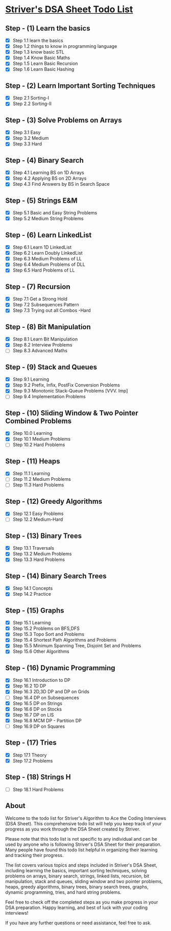 [Striver's DSA Sheet Todo List](https://takeuforward.org/strivers-a2z-dsa-course/strivers-a2z-dsa-course-sheet-2/)
=============================

Step - (1) Learn the basics
---------------------------

- [x]  Step 1.1 learn the basics
- [x]  Step 1.2 things to know in programming language
- [x]  Step 1.3 know basic STL
- [x]  Step 1.4 Know Basic Maths
- [x]  Step 1.5 Learn Basic Recursion
- [x]  Step 1.6 Learn Basic Hashing

Step - (2) Learn Important Sorting Techniques
---------------------------------------------

- [x]  Step 2.1 Sorting-I
- [x]  Step 2.2 Sorting-II

Step - (3) Solve Problems on Arrays
-----------------------------------

- [x]  Step 3.1 Easy
- [x]  Step 3.2 Medium
- [x]  Step 3.3 Hard

Step - (4) Binary Search
------------------------

- [x]  Step 4.1 Learning BS on 1D Arrays
- [x]  Step 4.2 Applying BS on 2D Arrays
- [x]  Step 4.3 Find Answers by BS in Search Space

Step - (5) Strings E&M
----------------------

- [x]  Step 5.1 Basic and Easy String Problems
- [x]  Step 5.2 Medium String Problems

Step - (6) Learn LinkedList
--------------------------------

- [x]  Step 6.1 Learn 1D LinkedList
- [x]  Step 6.2 Learn Doubly LinkedList
- [x]  Step 6.3 Medium Problems of LL
- [x]  Step 6.4 Medium Problems of DLL
- [x]  Step 6.5 Hard Problems of LL

Step - (7) Recursion
--------------------

- [x]  Step 7.1 Get a Strong Hold
- [x]  Step 7.2 Subsequences Pattern
- [x]  Step 7.3 Trying out all Combos -Hard

Step - (8) Bit Manipulation
---------------------------

- [x]  Step 8.1 Learn Bit Manipulation
- [x]  Step 8.2 Interview Problems
- [ ]  Step 8.3 Advanced Maths

Step - (9) Stack and Queues
---------------------------

- [x]  Step 9.1 Learning
- [x]  Step 9.2 Prefix, Infix, PostFix Conversion Problems
- [x]  Step 9.3 Monotonic Stack-Queue Problems [VVV. Imp]
- [ ]  Step 9.4 Implementation Problems

Step - (10) Sliding Window & Two Pointer Combined Problems
----------------------------------------------------------
- [x]  Step 10.0 Learning
- [x]  Step 10.1 Medium Problems
- [ ]  Step 10.2 Hard Problems

Step - (11) Heaps
-----------------

- [x]  Step 11.1 Learning
- [ ]  Step 11.2 Medium Problems
- [ ]  Step 11.3 Hard Problems

Step - (12) Greedy Algorithms
-----------------------------

- [x]  Step 12.1 Easy Problems
- [ ]  Step 12.2 Medium-Hard

Step - (13) Binary Trees
-----------------------------

- [x]  Step 13.1 Traversals
- [x]  Step 13.2 Medium Problems
- [x]  Step 13.3 Hard Problems

Step - (14) Binary Search Trees
-------------------------------

- [x]  Step 14.1 Concepts
- [x]  Step 14.2 Practice

Step - (15) Graphs
------------------

- [x]  Step 15.1 Learning
- [x]  Step 15.2 Problems on BFS,DFS
- [x]  Step 15.3 Topo Sort and Problems
- [x]  Step 15.4 Shortest Path Algorithms and Problems
- [x]  Step 15.5 Minimum Spanning Tree, Disjoint Set and Problems
- [x]  Step 15.6 Other Algorithms

Step - (16) Dynamic Programming
-------------------------------

- [x]  Step 16.1 Introduction to DP
- [x]  Step 16.2 1D DP
- [x]  Step 16.3 2D,3D DP and DP on Grids
- [ ]  Step 16.4 DP on Subsequences
- [x]  Step 16.5 DP on Strings
- [x]  Step 16.6 DP on Stocks
- [x]  Step 16.7 DP on LIS
- [x]  Step 16.8 MCM DP - Partition DP
- [ ]  Step 16.9 DP on Squares

Step - (17) Tries
-----------------

- [x]  Step 17.1 Theory
- [x]  Step 17.2 Problems

Step - (18) Strings H
---------------------

- [ ]  Step 18.1 Hard Problems

About
-----

Welcome to the todo list for Striver's Algorithm to Ace the Coding Interviews (DSA Sheet). This comprehensive todo list will help you keep track of your progress as you work through the DSA Sheet created by Striver.

Please note that this todo list is not specific to any individual and can be used by anyone who is following Striver's DSA Sheet for their preparation. Many people have found this todo list helpful in organizing their learning and tracking their progress.

The list covers various topics and steps included in Striver's DSA Sheet, including learning the basics, important sorting techniques, solving problems on arrays, binary search, strings, linked lists, recursion, bit manipulation, stack and queues, sliding window and two pointer problems, heaps, greedy algorithms, binary trees, binary search trees, graphs, dynamic programming, tries, and hard string problems.

Feel free to check off the completed steps as you make progress in your DSA preparation. Happy learning, and best of luck with your coding interviews!

If you have any further questions or need assistance, feel free to ask.
